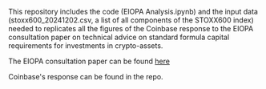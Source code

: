 This repository includes the code (EIOPA Analysis.ipynb) and the input data (stoxx600_20241202.csv, a list of all components of the STOXX600 index) needed to replicates all the figures of the Coinbase response to the EIOPA consultation paper on technical advice on standard formula capital requirements for investments in crypto-assets.

The EIOPA consultation paper can be found [here](https://www.eiopa.europa.eu/document/download/e778d7bf-ad0e-42eb-abb7-912eabb6f852_en?filename=CP%20on%20technical%20advice%20on%20standard%20formula%20capital%20requirements%20for%20investments%20in%20crypto%20assets.pdf)

Coinbase's response can be found in the repo.

